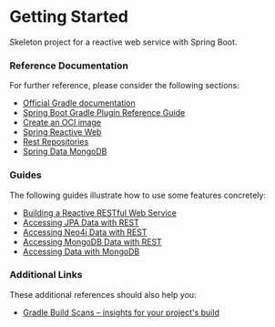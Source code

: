 # Getting Started

Skeleton project for a reactive web service with Spring Boot.

### Reference Documentation
For further reference, please consider the following sections:

* [Official Gradle documentation](https://docs.gradle.org)
* [Spring Boot Gradle Plugin Reference Guide](https://docs.spring.io/spring-boot/3.5.0-M1/gradle-plugin)
* [Create an OCI image](https://docs.spring.io/spring-boot/3.5.0-M1/gradle-plugin/packaging-oci-image.html)
* [Spring Reactive Web](https://docs.spring.io/spring-boot/3.5.0-M1/reference/web/reactive.html)
* [Rest Repositories](https://docs.spring.io/spring-boot/3.5.0-M1/how-to/data-access.html#howto.data-access.exposing-spring-data-repositories-as-rest)
* [Spring Data MongoDB](https://docs.spring.io/spring-boot/3.5.0-M1/reference/data/nosql.html#data.nosql.mongodb)

### Guides
The following guides illustrate how to use some features concretely:

* [Building a Reactive RESTful Web Service](https://spring.io/guides/gs/reactive-rest-service/)
* [Accessing JPA Data with REST](https://spring.io/guides/gs/accessing-data-rest/)
* [Accessing Neo4j Data with REST](https://spring.io/guides/gs/accessing-neo4j-data-rest/)
* [Accessing MongoDB Data with REST](https://spring.io/guides/gs/accessing-mongodb-data-rest/)
* [Accessing Data with MongoDB](https://spring.io/guides/gs/accessing-data-mongodb/)

### Additional Links
These additional references should also help you:

* [Gradle Build Scans – insights for your project's build](https://scans.gradle.com#gradle)


